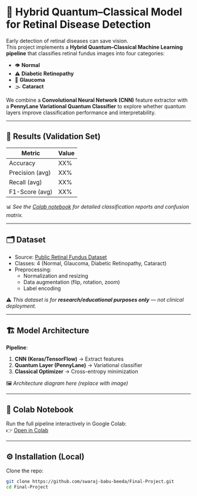 # 🧠 Hybrid Quantum–Classical Model for Retinal Disease Detection

Early detection of retinal diseases can save vision.  
This project implements a **Hybrid Quantum–Classical Machine Learning pipeline** that classifies retinal fundus images into four categories:  

- 👁️ **Normal**  
- ⚠️ **Diabetic Retinopathy**  
- 🔬 **Glaucoma**  
- 🌫️ **Cataract**

We combine a **Convolutional Neural Network (CNN)** feature extractor with a **PennyLane Variational Quantum Classifier** to explore whether quantum layers improve classification performance and interpretability.

---

## 🚀 Results (Validation Set)

| Metric          | Value |
|-----------------|-------|
| Accuracy        | XX%   |
| Precision (avg) | XX%   |
| Recall (avg)    | XX%   |
| F1-Score (avg)  | XX%   |

📊 *See the [Colab notebook](#-colab-notebook) for detailed classification reports and confusion matrix.*

---

## 🗂️ Dataset

- Source: [Public Retinal Fundus Dataset](<add link here>)  
- Classes: 4 (Normal, Glaucoma, Diabetic Retinopathy, Cataract)  
- Preprocessing:
  - Normalization and resizing  
  - Data augmentation (flip, rotation, zoom)  
  - Label encoding  

⚠️ *This dataset is for **research/educational purposes only** — not clinical deployment.*

---

## 🏗️ Model Architecture

**Pipeline**:  
1. **CNN (Keras/TensorFlow)** → Extract features  
2. **Quantum Layer (PennyLane)** → Variational classifier  
3. **Classical Optimizer** → Cross-entropy minimization  

🖼️ *Architecture diagram here (replace with image)*  

---

## 📓 Colab Notebook

Run the full pipeline interactively in Google Colab:  
👉 [Open in Colab](<insert your Colab link here>)  

---

## ⚙️ Installation (Local)

Clone the repo:

```bash
git clone https://github.com/swaraj-babu-beeda/Final-Project.git
cd Final-Project
